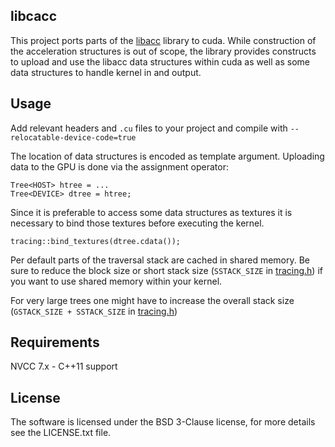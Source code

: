libcacc
-------------------------------------------------------------------------------
This project ports parts of the [libacc](https://github.com/nmoehrle/libacc)
library to cuda. While construction of the acceleration structures is out of
scope, the library provides constructs to upload and use the libacc data
structures within cuda as well as some data structures to handle kernel in
and output.

Usage
-------------------------------------------------------------------------------
Add relevant headers and `.cu` files to your project and compile with
`--relocatable-device-code=true`

The location of data structures is encoded as template argument.
Uploading data to the GPU is done via the assignment operator:
```
Tree<HOST> htree = ...
Tree<DEVICE> dtree = htree;
```

Since it is preferable to access some data structures as textures it is
necessary to bind those textures before executing the kernel.
```
tracing::bind_textures(dtree.cdata());
```

Per default parts of the traversal stack are cached in shared memory. Be sure
to reduce the block size or short stack size
(`SSTACK_SIZE` in
[tracing.h](https://github.com/nmoehrle/libcacc/blob/master/tracing.h))
if you want to use shared memory within your kernel.

For very large trees one might have to increase the overall stack size
(`GSTACK_SIZE + SSTACK_SIZE` in
[tracing.h](https://github.com/nmoehrle/libcacc/blob/master/tracing.h))

Requirements
-------------------------------------------------------------------------------
NVCC 7.x - C++11 support

License
-------------------------------------------------------------------------------
The software is licensed under the BSD 3-Clause license,
for more details see the LICENSE.txt file.
